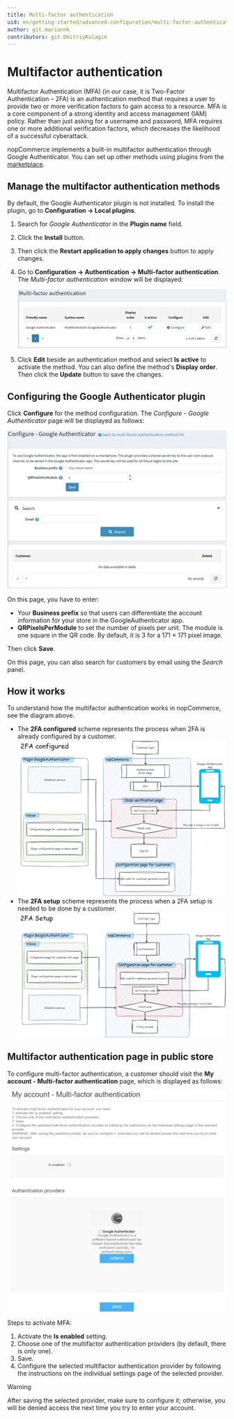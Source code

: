 ```yaml
---
title: Multi-factor authentication
uid: en/getting-started/advanced-configuration/multi-factor-authentication
author: git.mariannk
contributors: git.DmitriyKulagin
---
```


# Multifactor authentication

Multifactor Authentication (MFA) (in our case, it is Two-Factor Authentication – 2FA) is an authentication method that requires a user to provide two or more verification factors to gain access to a resource. MFA is a core component of a strong identity and access management (IAM) policy. Rather than just asking for a username and password, MFA requires one or more additional verification factors, which decreases the likelihood of a successful cyberattack.

nopCommerce implements a built-in multifactor authentication through Google Authenticator. You can set up other methods using plugins from the [marketplace](https://www.nopcommerce.com/marketplace).

## Manage the multifactor authentication methods

By default, the Google Authenticator plugin is not installed. To install the plugin, go to **Configuration → Local plugins**.

1. Search for *Google Authenticator* in the **Plugin name** field.
1. Click the **Install** button.
1. Then click the **Restart application to apply changes** button to apply changes.
1. Go to **Configuration → Authentication → Multi-factor authentication**. The *Multi-factor authentication* window will be displayed:

   ![Multi-factor auth](_static/multi-factor-authentication/list.jpg)

1. Click **Edit** beside an authentication method and select **Is active** to activate the method. You can also define the method's **Display order**. Then click the **Update** button to save the changes.

## Configuring the Google Authenticator plugin

Click **Configure** for the method configuration. The *Configure - Google Authenticator* page will be displayed as follows:

![Multi-factor auth](_static/multi-factor-authentication/google-authenticator.jpg)

On this page, you have to enter:

- Your **Business prefix** so that users can differentiate the account information for your store in the GoogleAuthenticator app.
- **QRPixelsPerModule** to set the number of pixels per unit. The module is one square in the QR code. By default, it is 3 for a 171 × 171 pixel image.

Then click **Save**.

On this page, you can also search for customers by email using the *Search* panel.

## How it works

To understand how the multifactor authentication works in nopCommerce, see the diagram above.

- The **2FA configured** scheme represents the process when 2FA is already configured by a customer.
![How it works](_static/multi-factor-authentication/2FA_configured.jpg)
- The **2FA setup** scheme represents the process when a 2FA setup is needed to be done by a customer.
![How it works](_static/multi-factor-authentication/2FA_setup.jpg)

## Multifactor authentication page in public store

To configure multi-factor authentication, a customer should visit the **My account - Multi-factor authentication** page, which is displayed as follows:

![How it works](_static/multi-factor-authentication/my-account.jpg)

Steps to activate MFA:

1. Activate the **Is enabled** setting.
1. Choose one of the multifactor authentication providers (by default, there is only one).
1. Save.
1. Configure the selected multifactor authentication provider by following the instructions on the individual settings page of the selected provider.

> [!WARNING]
>
> After saving the selected provider, make sure to configure it; otherwise, you will be denied access the next time you try to enter your account.
